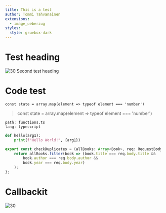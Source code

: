 ```yaml
---
title: This is a test
author: Tommi Tahvanainen
extensions:
  - image_ueberzug
styles:
  style: gruvbox-dark
---
```


# Test heading
![30](/home/tommitah/development/seminaari/img/testimage.png)
Second test heading

# Code test
`const state = array.map(element => typeof element === 'number')`
> const state = array.map(element => typeof element === 'number')

```file
path: functions.ts
lang: typescript
```

```python
def hello(arg1):
    print(f"Hello World!", {arg1})
```

```typescript
export const checkDuplicates = (allBooks: Array<Book>, req: RequestBody<Book>) => {
    return allBooks.filter(book => (book.title === req.body.title &&
        book.author === req.body.author &&
        book.year === req.body.year)
    );
};
```


# Callbackit
![30](/home/tommitah/development/seminaari/img/callback.png)
